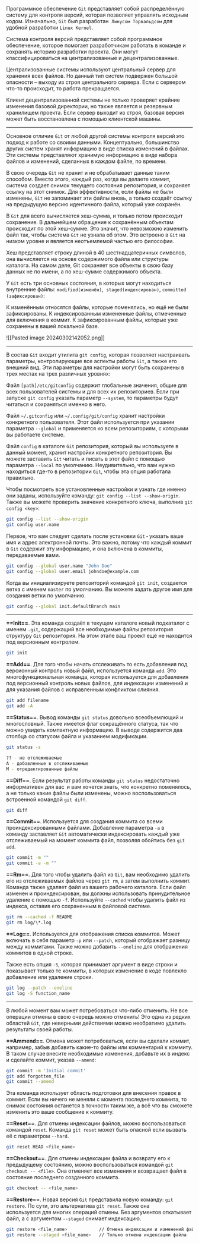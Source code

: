 Программное обеспечение `Git` представляет собой распределённую систему для контроля версий, которая позволяет управлять исходным кодом. Изначально, `Git` был разработан  `Линусом Торвальдсом` для удобной разработки `Linux Kernel`.

Система контроля версий представляет собой программное обеспечение, которое помогает разработчикам работать в команде и сохранять историю разработки проекта.
Они могут классифицироваться на централизованные и децентрализованные.

Централизованные системы используют центральный сервер для хранения всех файлов. Но данный тип систем подвержен большой опасности – выходу из строя центрального сервера. Если с сервером что-то происходит, то работа прекращается.

Клиент децентрализованной системы не только проверяет крайние изменения базовой директории, но также является и резервным хранилищем проекта. Если сервер выходит из строя, базовая версия может быть восстановлена с помощью клиентской машины.

---

Основное отличие `Git` от любой другой системы контроля версий это подход к работе со своими данными. Концептуально, большинство других систем хранят информацию в виде списка изменений в файлах. Эти системы представляют хранимую информацию в виде набора файлов и изменений, сделанных в каждом файле, по времени.

В свою очередь `Git` не хранит и не обрабатывает данные таким способом. Вместо этого, каждый раз, когда вы делаете коммит, система создает снимок текущего состояния репозитория, и сохраняет ссылку на этот снимок. Для эффективности, если файлы не были изменены, `Git` не запоминает эти файлы вновь, а только создаёт ссылку на предыдущую версию идентичного файла, который уже сохранён.

В `Git` для всего вычисляется хеш-сумма, и только потом происходит сохранение. В дальнейшем обращение к сохранённым объектам происходит по этой хеш-сумме. Это значит, что невозможно изменить файл так, чтобы система `Git` не узнала об этом. Это встроено в `Git` на низком уровне и является неотъемлемой частью его философии. 

Хеш представляет строку длиной в 40 шестнадцатеричных символов, она вычисляется на основе содержимого файла или структуры каталога. На самом деле, Git сохраняет все объекты в свою базу данных не по имени, а по хеш-сумме содержимого объекта.

У `Git` есть три основных состояния, в которых могут находиться внутренние         файлы: `modified(изменён)`,  `staged(индексирован)`, `committed (зафиксирован)`:

К изменённым относятся файлы, которые поменялись, но ещё не были зафиксированы.
К индексированным измененные файлы, отмеченные для включения в коммит.
К зафиксированным файлы, которые уже сохранены в вашей локальной базе.

![[Pasted image 20240302142052.png]]

---

В состав `Git` входит утилита `git config`, которая позволяет настраивать параметры, контролирующие все аспекты работы `Git`, а также его внешний вид. Эти параметры для настройки могут быть сохранены в трех местах на трех различных уровнях:

Файл `[path]/etc/gitconfig` содержит глобальные значения, общие для всех пользователей системы и для всех их репозиториев. Если при запуске `git config` указать параметр `--system`, то параметры будут читаться и сохраняться именно в него.

Файл `~/.gitconfig` или `~/.config/git/config` хранит настройки конкретного пользователя. Этот файл используется при указании параметра `--global` и применяется ко всем репозиториям, с которыми вы работаете системе.

Файл `config` в каталоге `Git` репозитория, который вы используете в данный момент, хранит настройки конкретного репозитория. Вы можете заставить `Git` читать и писать в этот файл с помощью параметра `--local` по умолчанию. Неудивительно, что вам нужно находиться где-то в репозитории `Git`, чтобы эта опция работала правильно.

Чтобы посмотреть все установленные настройки и узнать где именно они заданы, используйте команду: `git config --list --show-origin`. Также вы можете проверить значение конкретного ключа, выполнив `git config <key>`:

```sh
git config --list --show-origin
git config user.name
```

Первое, что вам следует сделать после установки `Git` - указать ваше имя и адрес электронной почты. Это важно, потому что каждый коммит в `Git` содержит эту информацию, и она включена в коммиты, передаваемые вами.

```sh
git config --global user.name "John Doe"
git config --global user.email johndoe@example.com
```

Когда вы инициализируете репозиторий командой `git init`, создается ветка с именем `master` по умолчанию. Вы можете задать другое имя для создания ветки по умолчанию.

```sh
git config --global init.defaultBranch main
```

---

**==Init==**. Эта команда создаёт в текущем каталоге новый подкаталог с именем `.git`, содержащий все необходимые файлы репозитория структуру `Git` репозитория. На этом этапе ваш проект ещё не находится под версионным контролем.

```sh
git init
```

**==Add==**. Для того чтобы начать отслеживать то есть добавления под версионный контроль новый файл, используется команда `add`. Это многофункциональная команда, которая используется для добавления под версионный контроль новых файлов, для индексации изменений и для указания файлов с исправленным конфликтом слияния.

```sh
git add filename
git add -A
```

**==Status==**. Вывод команды `git status` довольно всеобъемлющий и многословный. Также имеется флаг сокращённого статуса, так что можно увидеть компактную информацию. В выводе содержится два столбца  со статусом файла и указанием модификации.

```sh
git status -s

?? - не отслеживаемые
A - добавленные в отслеживаемые
M - отредактированные файлы
```

**==Diff==**. Если результат работы команды `git status` недостаточно информативен для вас  и вам хочется знать, что конкретно поменялось, а не только какие файлы были изменены, можно воспользоваться встроенной командой `git diff`.

```sh
git diff
```

**==Commit==**. Используется для создания коммита со всеми проиндексированными файлами.
Добавление параметра `-a` в команду заставляет `Git` автоматически индексировать каждый уже отслеживаемый на момент коммита файл, позволяя обойтись без `git add`.

```sh
git commit -m ""
git commit -a -m ""
```

**==Rm==**. Для того чтобы удалить файл из `Git`, вам необходимо удалить его из отслеживаемых файлов через `git rm`, а затем выполнить коммит. Команда также удаляет файл из вашего рабочего каталога. Если файл изменен и проиндексирован, вы должны использовать принудительное удаление с помощью `-f`. Используйте `--cached` чтобы удалить файл из индекса, оставив его сохраненным в файловой системе.

```sh
git rm --cached -f README
git rm log/\*.log
```

**==Log==**. Используется для отображения списка коммитов. Может включать в себя параметр `-p` или `--patch`, который отображает разницу между коммитами. Также можно добавить `--oneline` для отображения коммитов в одной строке.

Также есть опция `-S`, которая принимает аргумент в виде строки и показывает только те коммиты, в которых изменение в коде повлекло добавление или удаление строки. 

```sh
git log --patch --oneline
git log -S function_name
```

---

В любой момент вам может потребоваться что-либо отменить. Не все операции отмены в свою очередь можно отменить! Это одна из редких областей `Git`, где неверными действиями можно необратимо удалить результаты своей работы.

**==Ammend==**. Отмена может потребоваться, если вы сделали коммит, например, забыв добавить какие-то файлы или комментарий к коммиту. В таком случае внесите необходимые изменения, добавьте их в индекс и сделайте коммит, указав `--amend`:

```sh
git commit -m 'Initial commit'
git add forgotten_file
git commit --amend
```

Эта команда использует область подготовки для внесения правок в коммит. Если вы ничего не меняли с момента последнего коммита, то снимок состояния останется в точности таким же, а всё что вы сможете изменить это ваше сообщение к коммиту.

**==Reset==**. Для отмены индексации файлов, можно воспользоваться командой `reset`. Команда `git reset` может быть опасной если вызвать её с параметром `--hard`.

```sh
git reset HEAD <file_name>
```

**==Сheckout==**. Для отмены индексации файла и возврату его к предыдущему состоянию, можно воспользоваться командой `git checkout -- <file>`. Она отменяет все изменения и возвращает файл в состояние последнего созданного коммита. 

```sh
git checkout -- <file_name>
```

**==Restore==**. Новая версия `Git` представила новую команду: `git restore`. По сути, это альтернатива `git reset`. Также она используется для многих операций отмены.
Без аргументов откатывает файл, а с аргументом `--staged` снимает индексацию.

```sh
git restore <file_name>            // Отмена индексации и изменений файла
git restore --staged <file_name>   // Только отмена индексации файла
```